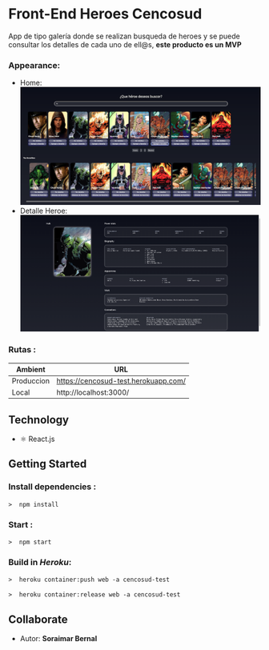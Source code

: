 # Front-End Heroes Cencosud

App de tipo galería donde se realizan busqueda de heroes y se puede consultar los detalles de cada uno de ell@s, **este producto es un MVP**

### Appearance:
* Home:
![plot](img/Home.png) 
* Detalle Heroe:
![plot](img/DetailHeroe.png) 


### Rutas  :

| Ambient       |           URL                      |
| ------------- | -----------------------------------|
|Produccion     |https://cencosud-test.herokuapp.com/|
|Local          |http://localhost:3000/              |

Technology
---
* ⚛️ React.js 

Getting Started
---
### Install dependencies :
```
>  npm install
````

### Start :
```
>  npm start
````

### Build in *Heroku*:

````
>  heroku container:push web -a cencosud-test
````

````
>  heroku container:release web -a cencosud-test
````

Collaborate 
---
- Autor: **Soraimar Bernal** 